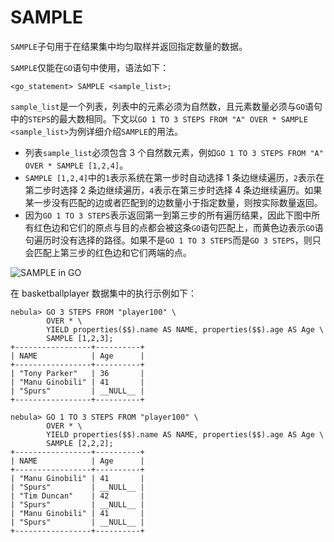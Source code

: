 # SAMPLE

`SAMPLE`子句用于在结果集中均匀取样并返回指定数量的数据。

`SAMPLE`仅能在`GO`语句中使用，语法如下：

```ngql
<go_statement> SAMPLE <sample_list>;
```

`sample_list`是一个列表，列表中的元素必须为自然数，且元素数量必须与`GO`语句中的`STEPS`的最大数相同。下文以`GO 1 TO 3 STEPS FROM "A" OVER * SAMPLE <sample_list>`为例详细介绍`SAMPLE`的用法。

* 列表`sample_list`必须包含 3 个自然数元素，例如`GO 1 TO 3 STEPS FROM "A" OVER * SAMPLE [1,2,4]`。
* `SAMPLE [1,2,4]`中的`1`表示系统在第一步时自动选择 1 条边继续遍历，`2`表示在第二步时选择 2 条边继续遍历，`4`表示在第三步时选择 4 条边继续遍历。如果某一步没有匹配的边或者匹配到的边数量小于指定数量，则按实际数量返回。
* 因为`GO 1 TO 3 STEPS`表示返回第一到第三步的所有遍历结果，因此下图中所有红色边和它们的原点与目的点都会被这条`GO`语句匹配上，而黄色边表示`GO`语句遍历时没有选择的路径。如果不是`GO 1 TO 3 STEPS`而是`GO 3 STEPS`，则只会匹配上第三步的红色边和它们两端的点。

![SAMPLE in GO](https://docs-cdn.nebula-graph.com.cn/figures/sample_in_go.png)

在 basketballplayer 数据集中的执行示例如下：

```ngql
nebula> GO 3 STEPS FROM "player100" \
        OVER * \
        YIELD properties($$).name AS NAME, properties($$).age AS Age \
        SAMPLE [1,2,3];
+-----------------+----------+
| NAME            | Age      |
+-----------------+----------+
| "Tony Parker"   | 36       |
| "Manu Ginobili" | 41       |
| "Spurs"         | __NULL__ |
+-----------------+----------+

nebula> GO 1 TO 3 STEPS FROM "player100" \
        OVER * \
        YIELD properties($$).name AS NAME, properties($$).age AS Age \
        SAMPLE [2,2,2];
+-----------------+----------+
| NAME            | Age      |
+-----------------+----------+
| "Manu Ginobili" | 41       |
| "Spurs"         | __NULL__ |
| "Tim Duncan"    | 42       |
| "Spurs"         | __NULL__ |
| "Manu Ginobili" | 41       |
| "Spurs"         | __NULL__ |
+-----------------+----------+
```

